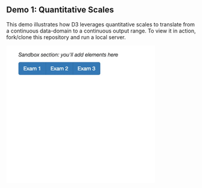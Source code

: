 ## Demo 1: Quantitative Scales

This demo illustrates how D3 leverages quantitative scales to translate from a continuous data-domain to a continuous output range. To view it in action, fork/clone this repository and run a local server.

![animation of d3 quantitative scale](imgs/complete.gif)
